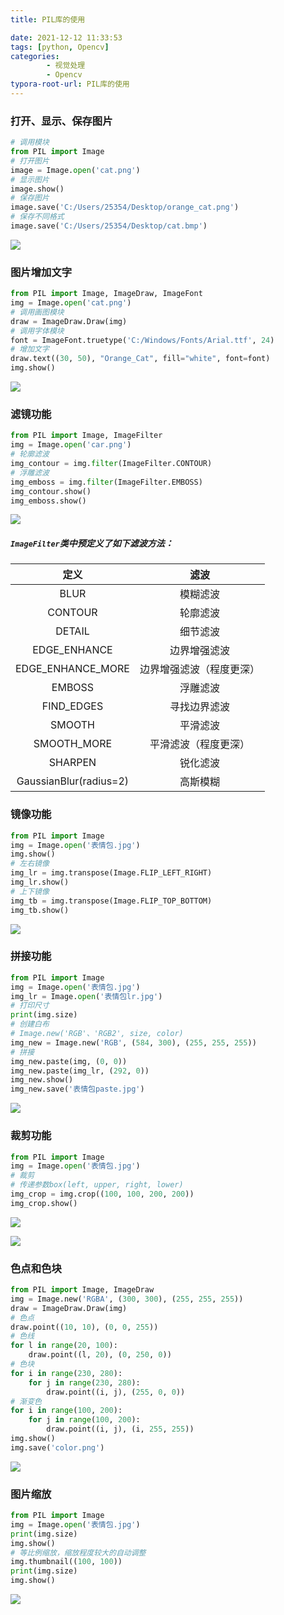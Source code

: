 ```yaml
---
title: PIL库的使用

date: 2021-12-12 11:33:53
tags: [python, Opencv]
categories: 
        - 视觉处理
        - Opencv
typora-root-url: PIL库的使用
---
```


### 打开、显示、保存图片

```python
# 调用模块
from PIL import Image
# 打开图片
image = Image.open('cat.png')
# 显示图片
image.show()
# 保存图片
image.save('C:/Users/25354/Desktop/orange_cat.png')
# 保存不同格式
image.save('C:/Users/25354/Desktop/cat.bmp')
```

![](cat.png)

### 图片增加文字

```python
from PIL import Image, ImageDraw, ImageFont
img = Image.open('cat.png')
# 调用画图模块
draw = ImageDraw.Draw(img)
# 调用字体模块
font = ImageFont.truetype('C:/Windows/Fonts/Arial.ttf', 24)
# 增加文字
draw.text((30, 50), "Orange_Cat", fill="white", font=font)
img.show()
```

![](orange_cat.png)

### 滤镜功能

```python
from PIL import Image, ImageFilter
img = Image.open('car.png')
# 轮廓滤波
img_contour = img.filter(ImageFilter.CONTOUR)
# 浮雕滤波
img_emboss = img.filter(ImageFilter.EMBOSS)
img_contour.show()
img_emboss.show()
```

![](car滤波.png)

##### `ImageFilter`类中预定义了如下滤波方法：

|          定义          |           滤波           |
| :--------------------: | :----------------------: |
|          BLUR          |         模糊滤波         |
|        CONTOUR         |         轮廓滤波         |
|         DETAIL         |         细节滤波         |
|      EDGE_ENHANCE      |       边界增强滤波       |
|   EDGE_ENHANCE_MORE    | 边界增强滤波（程度更深） |
|         EMBOSS         |         浮雕滤波         |
|       FIND_EDGES       |       寻找边界滤波       |
|         SMOOTH         |         平滑滤波         |
|      SMOOTH_MORE       |   平滑滤波（程度更深）   |
|        SHARPEN         |         锐化滤波         |
| GaussianBlur(radius=2) |         高斯模糊         |

### 镜像功能

```python
from PIL import Image
img = Image.open('表情包.jpg')
img.show()
# 左右镜像
img_lr = img.transpose(Image.FLIP_LEFT_RIGHT)
img_lr.show()
# 上下镜像
img_tb = img.transpose(Image.FLIP_TOP_BOTTOM)
img_tb.show()
```

![](表情包_lr_tb.png)

### 拼接功能

```python
from PIL import Image
img = Image.open('表情包.jpg')
img_lr = Image.open('表情包lr.jpg')
# 打印尺寸
print(img.size)
# 创建白布
# Image.new('RGB'、'RGB2', size, color)
img_new = Image.new('RGB', (584, 300), (255, 255, 255))
# 拼接
img_new.paste(img, (0, 0))
img_new.paste(img_lr, (292, 0))
img_new.show()
img_new.save('表情包paste.jpg')
```

![](表情包paste.jpg)

### 裁剪功能

```python
from PIL import Image
img = Image.open('表情包.jpg')
# 裁剪
# 传递参数box(left, upper, right, lower)
img_crop = img.crop((100, 100, 200, 200))
img_crop.show()
```

![](crop.png)

![](表情包_crop.png)

### 色点和色块

```python
from PIL import Image, ImageDraw
img = Image.new('RGBA', (300, 300), (255, 255, 255))
draw = ImageDraw.Draw(img)
# 色点
draw.point((10, 10), (0, 0, 255))
# 色线
for l in range(20, 100):
    draw.point((l, 20), (0, 250, 0))
# 色块
for i in range(230, 280):
    for j in range(230, 280):
        draw.point((i, j), (255, 0, 0))
# 渐变色
for i in range(100, 200):
    for j in range(100, 200):
        draw.point((i, j), (i, 255, 255))
img.show()
img.save('color.png')
```

![](color.png)

### 图片缩放

```python
from PIL import Image
img = Image.open('表情包.jpg')
print(img.size)
img.show()
# 等比例缩放，缩放程度较大的自动调整
img.thumbnail((100, 100))
print(img.size)
img.show()
```

![](表情包缩放.png)

